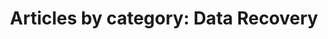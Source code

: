 ---
layout: blog_by_category
title: 'Articles by category: Data Recovery'
category: data-recovery
permalink: "/blog/category/data-recovery/"
image: /img/bg/gallery_hero_1.jpg
tagline: "<br>Our Blog"
---